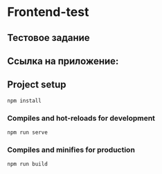 # Frontend-test

## Тестовое задание
## Ссылка на приложение: 

## Project setup
```
npm install
```

### Compiles and hot-reloads for development
```
npm run serve
```

### Compiles and minifies for production
```
npm run build
```

